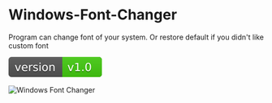 # Windows-Font-Changer

Program can change font of your system. Or restore default if you didn't like custom font

[![Version](https://github.com/alcortazzo/Windows-Font-Changer/blob/master/version.svg)](https://github.com/alcortazzo/Windows-Font-Changer/releases)

![Windows Font Changer](https://i.imgur.com/a1Xjm7b.png)
